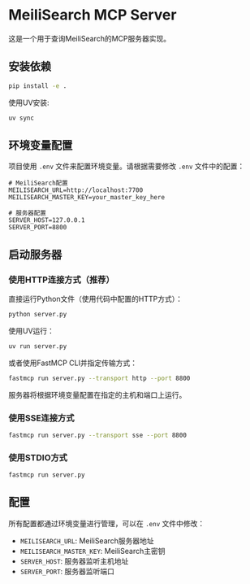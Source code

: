 # MeiliSearch MCP Server

这是一个用于查询MeiliSearch的MCP服务器实现。

## 安装依赖

```bash
pip install -e .
```

使用UV安装:
```bash
uv sync
```

## 环境变量配置

项目使用 `.env` 文件来配置环境变量。请根据需要修改 `.env` 文件中的配置：

```env
# MeiliSearch配置
MEILISEARCH_URL=http://localhost:7700
MEILISEARCH_MASTER_KEY=your_master_key_here

# 服务器配置
SERVER_HOST=127.0.0.1
SERVER_PORT=8800
```

## 启动服务器

### 使用HTTP连接方式（推荐）

直接运行Python文件（使用代码中配置的HTTP方式）：
```bash
python server.py
```

使用UV运行：
```bash
uv run server.py
```

或者使用FastMCP CLI并指定传输方式：
```bash
fastmcp run server.py --transport http --port 8800
```

服务器将根据环境变量配置在指定的主机和端口上运行。

### 使用SSE连接方式

```bash
fastmcp run server.py --transport sse --port 8800
```

### 使用STDIO方式

```bash
fastmcp run server.py
```

## 配置

所有配置都通过环境变量进行管理，可以在 `.env` 文件中修改：

- `MEILISEARCH_URL`: MeiliSearch服务器地址
- `MEILISEARCH_MASTER_KEY`: MeiliSearch主密钥
- `SERVER_HOST`: 服务器监听主机地址
- `SERVER_PORT`: 服务器监听端口